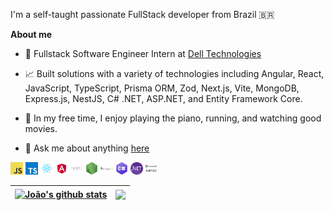 I'm a self-taught passionate FullStack developer from Brazil 🇧🇷

**About me**

- 💼 Fullstack Software Engineer Intern at [Dell Technologies](https://www.dell.com/)

- 📈 Built solutions with a variety of technologies including Angular, React, JavaScript, TypeScript, Prisma ORM, Zod, Next.js, Vite, MongoDB, Express.js, NestJS, C# .NET, ASP.NET, and Entity Framework Core.

- 🎹 In my free time, I enjoy playing the piano, running, and watching good movies.

- 💬 Ask me about anything [here](https://github.com/joaodemari/joaodemari/issues)

<code><img height="20" alt="javascript" src="https://raw.githubusercontent.com/github/explore/80688e429a7d4ef2fca1e82350fe8e3517d3494d/topics/javascript/javascript.png"></code>
<code><img height="20" alt="typescript" src="https://raw.githubusercontent.com/github/explore/80688e429a7d4ef2fca1e82350fe8e3517d3494d/topics/typescript/typescript.png"></code>
<code><img height="20" alt="react" src="https://raw.githubusercontent.com/github/explore/80688e429a7d4ef2fca1e82350fe8e3517d3494d/topics/react/react.png"></code>
<code><img height="20" alt="angular" src="https://raw.githubusercontent.com/github/explore/main/topics/angular/angular.png"></code>
<code><img height="20" alt="nextjs" src="https://raw.githubusercontent.com/github/explore/main/topics/nextjs/nextjs.png"></code>
<code><img height="20" alt="nodejs" src="https://raw.githubusercontent.com/github/explore/80688e429a7d4ef2fca1e82350fe8e3517d3494d/topics/nodejs/nodejs.png"></code>
<code><img height="20" alt="mongodb" src="https://raw.githubusercontent.com/github/explore/main/topics/mongodb/mongodb.png"></code>
<code><img height="20" alt="csharp" src="https://raw.githubusercontent.com/github/explore/main/topics/csharp/csharp.png"></code>
<code><img height="20" alt="dotnet" src="https://raw.githubusercontent.com/github/explore/main/topics/dotnet/dotnet.png"></code>
<code><img height="20" alt="aspnet" src="https://raw.githubusercontent.com/github/explore/main/topics/aspnet/aspnet.png"></code>

| <a href="https://github.com/joaodemari/github-readme-stats"> <img align="center" src="https://github-readme-stats.vercel.app/api?username=joaodemari&show_icons=true&theme=buefy" alt="João's github stats" /> </a> | <a href="https://github.com/joaodemari/github-readme-stats"><img align="center" src="https://github-readme-stats.vercel.app/api/top-langs/?username=joaodemari&layout=compact&theme=buefy&hide_border=true" /></a> |
| ------------- | ------------- |
